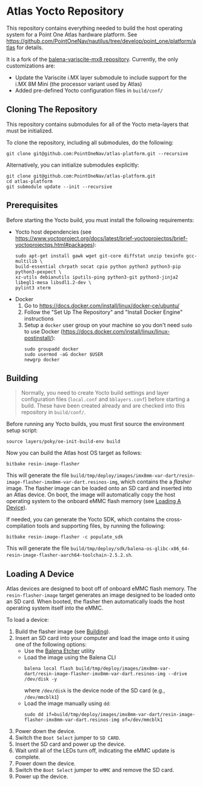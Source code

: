 # Atlas Yocto Repository

This repository contains everything needed to build the host operating system for a Point One Atlas hardware platform.
See https://github.com/PointOneNav/nautilus/tree/develop/point_one/platform/atlas for details.

It is a fork of the [balena-variscite-mx8 repository](https://github.com/balena-os/balena-variscite-mx8). Currently, the
only customizations are:

- Update the Variscite i.MX layer submodule to include support for the i.MX 8M Mini (the processor variant used by
  Atlas)
- Added pre-defined Yocto configuration files in `build/conf/`

## Cloning The Repository

This repository contains submodules for all of the Yocto meta-layers that must be initialized.

To clone the repository, including all submodules, do the following:

```
git clone git@github.com:PointOneNav/atlas-platform.git --recursive
```

Alternatively, you can initialize submodules explicitly:

```
git clone git@github.com:PointOneNav/atlas-platform.git
cd atlas-platform
git submodule update --init --recursive
```

## Prerequisites

Before starting the Yocto build, you must install the following requirements:

- Yocto host dependencies (see
  https://www.yoctoproject.org/docs/latest/brief-yoctoprojectqs/brief-yoctoprojectqs.html#packages):
  ```
  sudo apt-get install gawk wget git-core diffstat unzip texinfo gcc-multilib \
  build-essential chrpath socat cpio python python3 python3-pip python3-pexpect \
  xz-utils debianutils iputils-ping python3-git python3-jinja2 libegl1-mesa libsdl1.2-dev \
  pylint3 xterm
  ```
- Docker
  1. Go to https://docs.docker.com/install/linux/docker-ce/ubuntu/
  2. Follow the "Set Up The Repository" and "Install Docker Engine" instructions
  3. Setup a `docker` user group on your machine so you don't need `sudo` to use Docker
     (https://docs.docker.com/install/linux/linux-postinstall/):
     ```
     sudo groupadd docker
     sudo usermod -aG docker $USER
     newgrp docker
     ```
## Building

> Normally, you need to create Yocto build settings and layer configuration files (`local.conf` and `bblayers.conf`)
> before starting a build. These have been created already and are checked into this repository in `build/conf/`.

Before running any Yocto builds, you must first source the environment setup script:

```
source layers/poky/oe-init-build-env build
```

Now you can build the Atlas host OS target as follows:

```
bitbake resin-image-flasher
```

This will generate the file `build/tmp/deploy/images/imx8mm-var-dart/resin-image-flasher-imx8mm-var-dart.resinos-img`,
which contains the a _flasher_ image. The flasher image can be loaded onto an SD card and inserted into an Atlas device.
On boot, the image will automatically copy the host operating system to the onboard eMMC flash memory (see
[Loading A Device](#loading-a-device)).

If needed, you can generate the Yocto SDK, which contains the cross-compilation tools and supporting files, by running
the following:

```
bitbake resin-image-flasher -c populate_sdk
```

This will generate the file
`build/tmp/deploy/sdk/balena-os-glibc-x86_64-resin-image-flasher-aarch64-toolchain-2.5.2.sh`.

## Loading A Device

Atlas devices are designed to boot off of onboard eMMC flash memory. The `resin-flasher-image` target generates an image
designed to be loaded onto an SD card. When booted, the flasher then automatically loads the host operating system
itself into the eMMC.

To load a device:

1. Build the flasher image (see [Building](#building)).
2. Insert an SD card into your computer and load the image onto it using one of the following options:
   - Use the [Balena Etcher](https://www.balena.io/etcher/) utility
   - Load the image using the Balena CLI
     ```
     balena local flash build/tmp/deploy/images/imx8mm-var-dart/resin-image-flasher-imx8mm-var-dart.resinos-img --drive /dev/disk -y
     ```
     where `/dev/disk` is the device node of the SD card (e.g., `/dev/mmcblk1`)
   - Load the image manually using `dd`:
     ```
     sudo dd if=build/tmp/deploy/images/imx8mm-var-dart/resin-image-flasher-imx8mm-var-dart.resinos-img of=/dev/mmcblk1
     ```
3. Power down the device.
4. Switch the `Boot Select` jumper to `SD CARD`.
5. Insert the SD card and power up the device.
6. Wait until all of the LEDs turn off, indicating the eMMC update is complete.
7. Power down the device.
8. Switch the `Boot Select` jumper to `eMMC` and remove the SD card.
9. Power up the device.